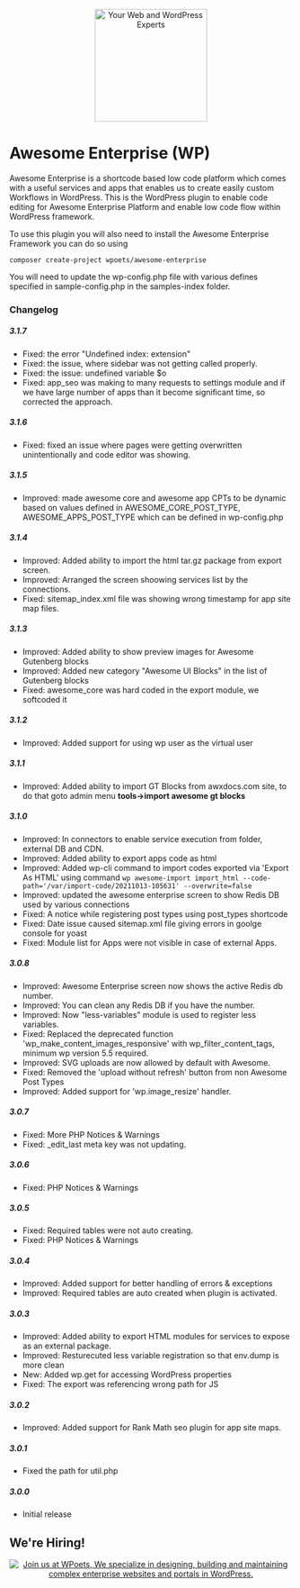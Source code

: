 <p align="center">
	<a href="https://www.wpoets.com/" target="_blank"><img width="200"src="https://www.wpoets.com/wp-content/uploads/2018/05/WPoets-logo-1.svg" alt='Your Web and WordPress Experts'></a>
</p>

# Awesome Enterprise (WP)

Awesome Enterprise is a shortcode based low code platform which comes with a useful services and apps that enables us to create easily custom Workflows in WordPress. This is the WordPress plugin to enable code editing for Awesome Enterprise Platform and enable low code flow within WordPress framework.

To use this plugin you will also need to install the Awesome Enterprise Framework you can do so using

`composer create-project wpoets/awesome-enterprise`

You will need to update the wp-config.php file with various defines specified in sample-config.php in the samples-index folder.


### Changelog 

##### 3.1.7

* Fixed: the error "Undefined index: extension"
* Fixed: the issue, where sidebar was not getting called properly.
* Fixed: the  issue: undefined variable $o
* Fixed: app_seo was making to many requests to settings module and if we have large number of apps than it become significant time, so corrected the approach.

##### 3.1.6
* Fixed: fixed an issue where pages were getting overwritten unintentionally and code editor was showing.

##### 3.1.5
* Improved: made awesome core and awesome app CPTs to be dynamic based on values defined in AWESOME_CORE_POST_TYPE, AWESOME_APPS_POST_TYPE which can be defined in wp-config.php 

##### 3.1.4
* Improved: Added ability to import the html tar.gz package from export screen.
* Improved: Arranged the screen shoowing services list by the connections.
* Fixed: sitemap_index.xml file was showing wrong timestamp for app site map files.

##### 3.1.3
* Improved: Added ability to show preview images for Awesome Gutenberg blocks
* Improved: Added new category "Awesome UI Blocks" in the list of Gutenberg blocks
* Fixed: awesome_core was hard coded in the export module, we softcoded it 

##### 3.1.2
* Improved: Added support for using wp user as the virtual user

##### 3.1.1
* Improved: Added ability to import GT Blocks from awxdocs.com site, to do that goto admin menu **__tools->import awesome gt blocks__**

##### 3.1.0
* Improved: In connectors to enable service execution from folder, external DB and CDN.
* Improved: Added ability to export apps code as html
* Improved: Added wp-cli command to import codes exported via 'Export As HTML' using command `wp awesome-import import_html --code-path='/var/import-code/20211013-105631' --overwrite=false`
* Improved: updated the awesome enterprise screen to show Redis DB used by various connections
* Fixed: A notice while registering post types using post_types shortcode
* Fixed: Date issue caused sitemap.xml file giving errors in goolge console for yoast
* Fixed: Module list for Apps were not visible in case of external Apps.

##### 3.0.8
* Improved: Awesome Enterprise screen now shows the active Redis db number.
* Improved: You can clean any Redis DB if you have the number.
* Improved: Now "less-variables" module is used to register less variables.
* Fixed: Replaced the deprecated function 'wp_make_content_images_responsive' with wp_filter_content_tags, minimum wp version 5.5 required.
* Improved: SVG uploads are now allowed by default with Awesome.
* Fixed: Removed the 'upload without refresh' button from non Awesome Post Types
* Improved: Added support for 'wp.image_resize' handler.

##### 3.0.7 
* Fixed: More PHP Notices & Warnings
* Fixed: _edit_last meta key was not updating.
 
##### 3.0.6 
* Fixed: PHP Notices & Warnings

##### 3.0.5 
* Fixed: Required tables were not auto creating.
* Fixed: PHP Notices & Warnings

##### 3.0.4  
* Improved: Added support for better handling of errors & exceptions
* Improved: Required tables are auto created when plugin is activated.

##### 3.0.3  
* Improved: Added ability to export HTML modules for services to expose as an external package.
* Improved: Resturecuted less variable registration so that env.dump is more clean
* New: Added wp.get for accessing WordPress properties
* Fixed: The export was referencing wrong path for JS

##### 3.0.2  
* Improved: Added support for Rank Math seo plugin for app site maps. 

##### 3.0.1  
* Fixed the path for util.php 

##### 3.0.0  
* Initial release

## We're Hiring!

<p align="center">
<a href="https://www.wpoets.com/careers/"><img src="https://www.wpoets.com/wp-content/uploads/2020/11/work-with-us_1776x312.png" alt="Join us at WPoets, We specialize in designing, building and maintaining complex enterprise websites and portals in WordPress."></a>
</p>
